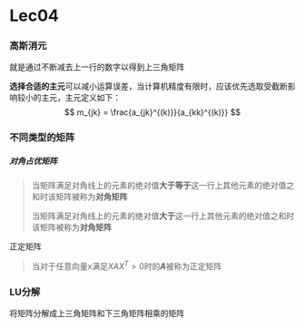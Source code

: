 # Lec04

### 高斯消元

就是通过不断减去上一行的数字以得到上三角矩阵

**选择合适的主元**可以减小运算误差，当计算机精度有限时，应该优先选取受截断影响较小的主元，主元定义如下：
$$
m_{jk} = \frac{a_{jk}^{(k)}}{a_{kk}^{(k)}}
$$


### 不同类型的矩阵

##### 对角占优矩阵

> 当矩阵满足对角线上的元素的绝对值**大于等于**这一行上其他元素的绝对值之和时该矩阵被称为**对角矩阵**
>
> 当矩阵满足对角线上的元素的绝对值**大于**这一行上其他元素的绝对值之和时该矩阵被称为**对角矩阵**

正定矩阵

> 当对于任意向量x满足$XAX^T>0$时的***A***被称为正定矩阵

### LU分解

将矩阵分解成上三角矩阵和下三角矩阵相乘的矩阵